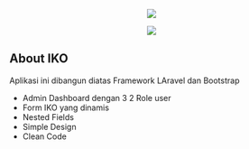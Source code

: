 <p align="center"><img src="https://laravel.com/assets/img/components/logo-laravel.svg"></p>
<p align="center"><img src="https://getbootstrap.com/docs/4.1/assets/img/bootstrap-stack.png"></p>

## About IKO

Aplikasi ini dibangun diatas Framework LAravel dan Bootstrap

- Admin Dashboard dengan 3 2 Role user
- Form IKO yang dinamis
- Nested Fields
- Simple Design
- Clean Code

